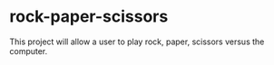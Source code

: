 # rock-paper-scissors
This project will allow a user to play rock, paper, scissors versus the computer.
